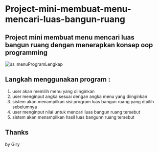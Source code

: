# Project-mini-membuat-menu-mencari-luas-bangun-ruang

## Project mini membuat menu mencari luas bangun ruang dengan menerapkan konsep oop programming
![ss_menuProgramLengkap](https://user-images.githubusercontent.com/108140011/221136398-029c1f62-0537-4e96-9ca8-f8287cf27f30.png)

## Langkah menggunakan program :
1. user akan memilih menu yang diinginkan
2. user menginput angka sesuai dengan angka menu yang diinginkan
3. sistem akan menampilkan sisi program luas bangun ruang yang dipilih sebelumnya
4. user menginput nilai untuk mencari luas bangun ruang tersebut
5. sistem akan menampilkan hasil luas bangunn ruang tersebut

## Thanks
by Giry
